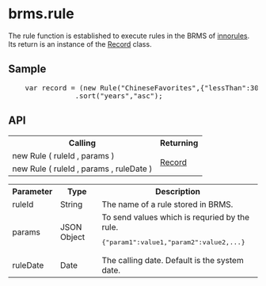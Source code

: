 <H1>brms.rule</H1>

The rule function is established to execute rules in the BRMS of <a href="https://www.escco.co.jp/innorules/">innorules</a>.
Its return is an instance of the <a href="api_record.md">Record</a> class.
<h2>Sample</h2>
<pre>
	var record = (new Rule("ChineseFavorites",{"lessThan":30}))
				.sort("years","asc");
</pre>

<h2>API</h2>

<table>
<tr><th>Calling</th><th>Returning</th></tr>
<tr><td>new Rule ( ruleId , params  )</td><td rowspan=2><a href="record.md">Record</a></td></tr>
<tr><td>new Rule ( ruleId , params , ruleDate )</td></tr>
</table>

<table>
<tr><th>Parameter</th><th>Type</th><th>Description</th></tr>
<tr><td>ruleId</td><td>String</td><td>The name of a rule stored in BRMS.</td></tr>
<tr><td>params</td><td>JSON Object</td>
<td>To send values which is requried by the rule. 
<pre>{"param1":value1,"param2":value2,...}</pre>
<tr><td>ruleDate</td><td>Date</td><td>The calling date. Default is the system date.</td></tr>
</table>

